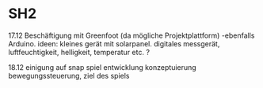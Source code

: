 # SH2

17.12 
Beschäftigung mit Greenfoot (da mögliche Projektplattform)
-ebenfalls Arduino. ideen: 
kleines gerät mit solarpanel. digitales messgerät, luftfeuchtigkeit, helligkeit, temperatur etc. ?

18.12
einigung auf snap
spiel entwicklung 
konzeptuierung
bewegungssteuerung, ziel des spiels
